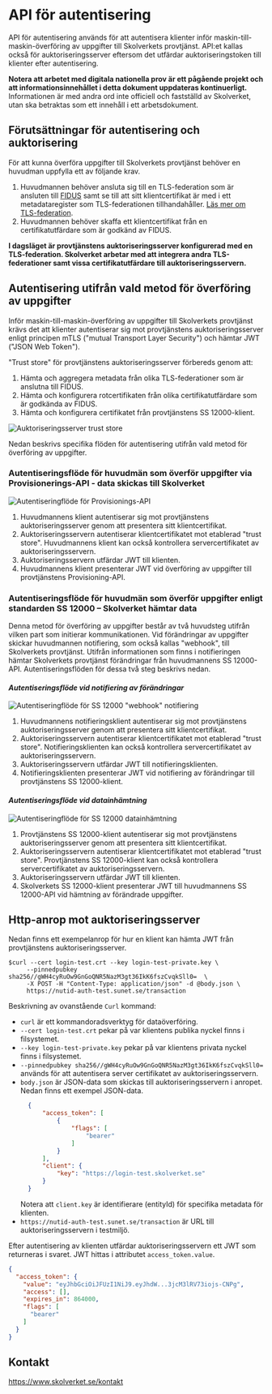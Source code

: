 # API för autentisering
API för autentisering används för att autentisera klienter inför maskin-till-maskin-överföring av uppgifter till
Skolverkets provtjänst. API:et kallas också för auktoriseringsserver eftersom det utfärdar auktoriseringstoken
till klienter efter autentisering.

**Notera att arbetet med digitala nationella prov är ett pågående projekt och att informationsinnehållet i
detta dokument uppdateras kontinuerligt.** Informationen är med andra ord inte officiell och fastställd
av Skolverket, utan ska betraktas som ett innehåll i ett arbetsdokument.

## Förutsättningar för autentisering och auktorisering
För att kunna överföra uppgifter till Skolverkets provtjänst behöver en huvudman uppfylla ett av följande krav.

1. Huvudmannen behöver ansluta sig till en TLS-federation som är ansluten till [FIDUS](https://www.skolverket.se/om-oss/var-verksamhet/skolverkets-prioriterade-omraden/digitalisering/digitala-nationella-prov/tekniska-forutsattningar-for-digitala-nationella-prov/fidus)
   samt se till att sitt klientcertifikat är med i ett metadataregister som TLS-federationen tillhandahåller.
   [Läs mer om TLS-federation](https://www.ietf.org/archive/id/draft-halen-fed-tls-auth-00.html).
2. Huvudmannen behöver skaffa ett klientcertifikat från en certifikatutfärdare som är godkänd av FIDUS.

**I dagsläget är provtjänstens auktoriseringsserver konfigurerad med en TLS-federation. Skolverket arbetar med
att integrera andra TLS-federationer samt vissa certifikatutfärdare till auktoriseringsservern.**

## Autentisering utifrån vald metod för överföring av uppgifter
Inför maskin-till-maskin-överföring av uppgifter till Skolverkets provtjänst krävs det att klienter autentiserar
sig mot provtjänstens auktoriseringsserver enligt principen mTLS ("mutual Transport Layer Security") och hämtar
JWT ("JSON Web Token").

"Trust store" för provtjänstens auktoriseringsserver förbereds genom att:
1. Hämta och aggregera metadata från olika TLS-federationer som är anslutna till FIDUS.
2. Hämta och konfigurera rotcertifikaten från olika certifikatutfärdare som är godkända av FIDUS.
3. Hämta och konfigurera certifikatet från provtjänstens SS 12000-klient.

![Auktoriseringsserver trust store](authentication-api-trust-store.png)

Nedan beskrivs specifika flöden för autentisering utifrån vald metod för överföring av uppgifter.

### Autentiseringsflöde för huvudmän som överför uppgifter via Provisionerings-API - data skickas till Skolverket
![Autentiseringflöde för Provisionings-API](authentication-flow-provisioning-api.png)
1. Huvudmannens klient autentiserar sig mot provtjänstens auktoriseringsserver genom att presentera
   sitt klientcertifikat.
2. Auktoriseringsservern autentiserar klientcertifikatet mot etablerad "trust store". Huvudmannens klient
   kan också kontrollera servercertifikatet av auktoriseringsservern.
3. Auktoriseringsservern utfärdar JWT till klienten.
4. Huvudmannens klient presenterar JWT vid överföring av uppgifter till provtjänstens Provisioning-API.

### Autentiseringsflöde för huvudmän som överför uppgifter enligt standarden SS 12000 – Skolverket hämtar data
Denna metod för överföring av uppgifter består av två huvudsteg utifrån vilken part som initierar
kommunikationen. Vid förändringar av uppgifter skickar huvudmannen notifiering, som också kallas "webhook", till
Skolverkets provtjänst. Utifrån informationen som finns i notifieringen hämtar Skolverkets provtjänst förändringar
från huvudmannens SS 12000-API. Autentiseringsflöden för dessa två steg beskrivs nedan.

#### **_Autentiseringsflöde vid notifiering av förändringar_**
![Autentiseringflöde för SS 12000 "webhook" notifiering](authentication-flow-ss12000-webhook-notification.png)
1. Huvudmannens notifieringsklient autentiserar sig mot provtjänstens auktoriseringsserver genom att presentera
   sitt klientcertifikat.
2. Auktoriseringsservern autentiserar klientcertifikatet mot etablerad "trust store". Notifieringsklienten kan också
   kontrollera servercertifikatet av auktoriseringsservern.
3. Auktoriseringsservern utfärdar JWT till notifieringsklienten.
4. Notifieringsklienten presenterar JWT vid notifiering av förändringar till provtjänstens SS 12000-klient.

#### **_Autentiseringsflöde vid datainhämtning_**
![Autentiseringflöde för SS 12000 datainhämtning](authentication-flow-ss12000-data-fetching.png)
1. Provtjänstens SS 12000-klient autentiserar sig mot provtjänstens auktoriseringsserver genom att presentera
   sitt klientcertifikat.
2. Auktoriseringsservern autentiserar klientcertifikatet mot etablerad "trust store". Provtjänstens SS 12000-klient
   kan också kontrollera servercertifikatet av auktoriseringsservern.
3. Auktoriseringsservern utfärdar JWT till klienten.
4. Skolverkets SS 12000-klient presenterar JWT till huvudmannens SS 12000-API vid hämtning av förändrade uppgifter.

## Http-anrop mot auktoriseringsserver
Nedan finns ett exempelanrop för hur en klient kan hämta JWT från provtjänstens auktoriseringsserver.

````shell script
$curl --cert login-test.crt --key login-test-private.key \
     --pinnedpubkey sha256//gWH4cyRuOw9GnGoQNR5NazM3gt36IkK6fszCvqkSll0=  \
     -X POST -H "Content-Type: application/json" -d @body.json \
     https://nutid-auth-test.sunet.se/transaction
````
Beskrivning av ovanstående `Curl` kommand:

* `curl` är ett kommandoradsverktyg för dataöverföring.
* `--cert login-test.crt` pekar på var klientens publika nyckel finns i filsystemet.
* `--key login-test-private.key` pekar på var klientens privata nyckel finns i filsystemet.
* `--pinnedpubkey sha256//gWH4cyRuOw9GnGoQNR5NazM3gt36IkK6fszCvqkSll0=` används för att autentisera server certifikatet av auktoriseringsservern.
* `body.json` är JSON-data som skickas till auktoriseringsservern i anropet. Nedan finns ett exempel JSON-data.
  ````json
    {
        "access_token": [
            {
                "flags": [
                    "bearer"
                ]
            }
        ],
        "client": {
            "key": "https://login-test.skolverket.se"
        }
    }
  ````
  Notera att `client.key` är identifierare (entityId) för specifika metadata för klienten.
* `https://nutid-auth-test.sunet.se/transaction` är URL till auktoriseringsservern i testmiljö.

Efter autentisering av klienten utfärdar auktoriseringsservern ett JWT som returneras i svaret. JWT
hittas i attributet `access_token.value`.

````json
{
  "access_token": {
    "value": "eyJhbGciOiJFUzI1NiJ9.eyJhdW...3jcM3lRV73iojs-CNPg",
    "access": [],
    "expires_in": 864000,
    "flags": [
      "bearer"
    ]
  }
}
````

## Kontakt
https://www.skolverket.se/kontakt
